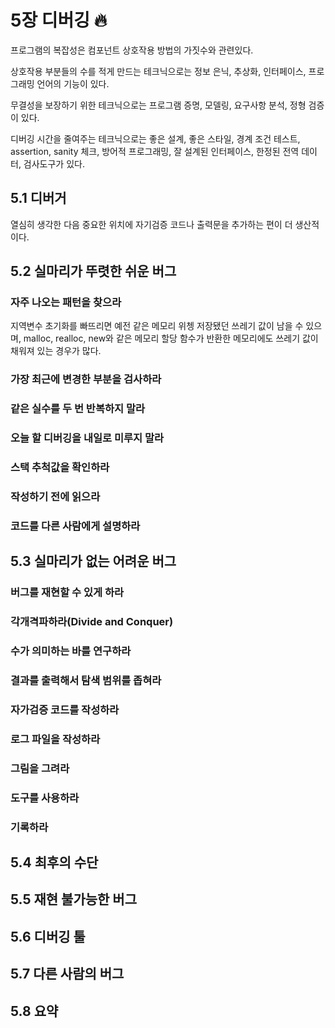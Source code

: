 # 5장 디버깅 :fire:

프로그램의 복잡성은 컴포넌트 상호작용 방법의 가짓수와 관련있다.

상호작용 부분들의 수를 적게 만드는 테크닉으로는 정보 은닉, 추상화, 인터페이스, 프로그래밍 언어의 기능이 있다.

무결성을 보장하기 위한 테크닉으로는 프로그램 증명, 모델링, 요구사항 분석, 정형 검증이 있다.

디버깅 시간을 줄여주는 테크닉으로는 좋은 설계, 좋은 스타일, 경계 조건 테스트, assertion, sanity 체크, 방어적 프로그래밍, 잘 설계된 인터페이스, 한정된 전역 데이터, 검사도구가 있다.

## 5.1 디버거

열심히 생각한 다음 중요한 위치에 자기검증 코드나 출력문을 추가하는 편이 더 생산적이다.

## 5.2 실마리가 뚜렷한 쉬운 버그

### 자주 나오는 패턴을 찾으라

지역변수 초기화를 빠뜨리면 예전 같은 메모리 위쳉 저장됐던 쓰레기 값이 남을 수 있으며, malloc, realloc, new와 같은 메모리 할당 함수가 반환한 메모리에도 쓰레기 값이 채워져 있는 경우가 많다.

### 가장 최근에 변경한 부분을 검사하라

### 같은 실수를 두 번 반복하지 말라

### 오늘 할 디버깅을 내일로 미루지 말라

### 스택 추척값을 확인하라

### 작성하기 전에 읽으라

### 코드를 다른 사람에게 설명하라

## 5.3 실마리가 없는 어려운 버그

### 버그를 재현할 수 있게 하라

### 각개격파하라(Divide and Conquer)

### 수가 의미하는 바를 연구하라

### 결과를 출력해서 탐색 범위를 좁혀라

### 자가검증 코드를 작성하라

### 로그 파일을 작성하라

### 그림을 그려라

### 도구를 사용하라

### 기록하라

## 5.4 최후의 수단

## 5.5 재현 불가능한 버그

## 5.6 디버깅 툴

## 5.7 다른 사람의 버그

## 5.8 요약
